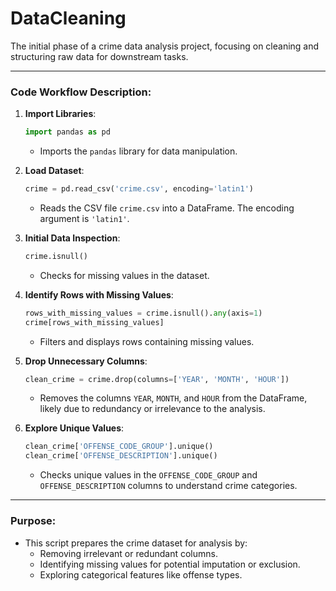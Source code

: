 # DataCleaning
The initial phase of a crime data analysis project, focusing on cleaning and structuring raw data for downstream tasks.

---

### **Code Workflow Description**:
1. **Import Libraries**:
   ```python
   import pandas as pd
   ```
   - Imports the `pandas` library for data manipulation.

2. **Load Dataset**:
   ```python
   crime = pd.read_csv('crime.csv', encoding='latin1') 
   ```
   - Reads the CSV file `crime.csv` into a DataFrame. The encoding argument is `'latin1'`.

3. **Initial Data Inspection**:
   ```python
   crime.isnull()
   ```
   - Checks for missing values in the dataset.

4. **Identify Rows with Missing Values**:
   ```python
   rows_with_missing_values = crime.isnull().any(axis=1)
   crime[rows_with_missing_values]
   ```
   - Filters and displays rows containing missing values.

5. **Drop Unnecessary Columns**:
   ```python
   clean_crime = crime.drop(columns=['YEAR', 'MONTH', 'HOUR'])
   ```
   - Removes the columns `YEAR`, `MONTH`, and `HOUR` from the DataFrame, likely due to redundancy or irrelevance to the analysis.

6. **Explore Unique Values**:
   ```python
   clean_crime['OFFENSE_CODE_GROUP'].unique()
   clean_crime['OFFENSE_DESCRIPTION'].unique()
   ```
   - Checks unique values in the `OFFENSE_CODE_GROUP` and `OFFENSE_DESCRIPTION` columns to understand crime categories.

---

### **Purpose**:
- This script prepares the crime dataset for analysis by:
  - Removing irrelevant or redundant columns.
  - Identifying missing values for potential imputation or exclusion.
  - Exploring categorical features like offense types.

